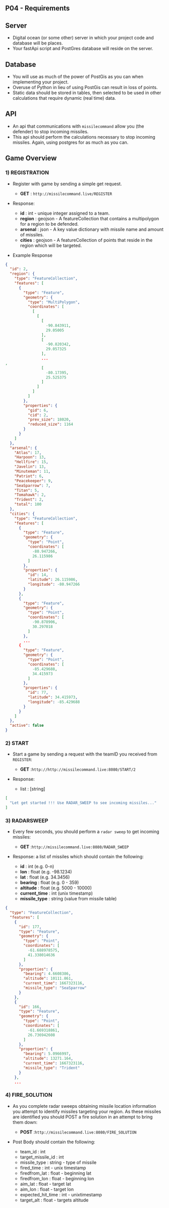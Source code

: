 ## P04 - Requirements

## Server
- Digital ocean (or some other) server in which your project code and database will be places.
- Your fastApi script and PostGres database will reside on the server.

## Database

- You will use as much of the power of PostGis as you can when implementing your project.
- Overuse of Python in lieu of using PostGis can result in loss of points.
- Static data should be stored in tables, then selected to be used in other calculations that require dynamic (real time) data.

## API

- An api that communications with `missilecommand` allow you (the defender) to stop incoming missiles.
- This api should perform the calculations necessary to stop incoming missiles. Again, using postgres for as much as you can.

## Game Overview

### 1) REGISTRATION 

- Register with game by sending a simple get request.
    - **GET** : `http://missilecommand.live/REGISTER`
- Response:
    - **id**      : int - unique integer assigned to a team.
    - **region**  : geojson - A featureCollection  that contains a multipolygon for a region to be defended.
    - **arsenal** : json - A key value dictionary with missile name and amount of missiles.
    - **cities**  : geojson - A featureCollection of points that reside in the region which will be targeted. 

- Example Response
```json 
{
  "id": 2,
  "region": {
    "type": "FeatureCollection",
    "features": [
      {
        "type": "Feature",
        "geometry": {
          "type": "MultiPolygon",
          "coordinates": [
            [
              [
                [
                  -90.843911,
                  29.05005
                ],
                [
                  -90.820342,
                  29.057325
                ],
                ...
,
                [
                  -80.17395,
                  25.525375
                ]
              ]
            ]
          ]
        },
        "properties": {
          "gid": 6,
          "cid": 2,
          "prev_size": 18020,
          "reduced_size": 1164
        }
      }
    ]
  },
  "arsenal": {
    "Atlas": 17,
    "Harpoon": 13,
    "Hellfire": 15,
    "Javelin": 13,
    "Minuteman": 11,
    "Patriot": 6,
    "Peacekeeper": 9,
    "SeaSparrow": 7,
    "Titan": 5,
    "Tomahawk": 2,
    "Trident": 2,
    "total": 100
  },
  "cities": {
    "type": "FeatureCollection",
    "features": [
      {
        "type": "Feature",
        "geometry": {
          "type": "Point",
          "coordinates": [
            -80.947266,
            26.115986
          ]
        },
        "properties": {
          "id": 14,
          "latitude": 26.115986,
          "longitude": -80.947266
        }
      },
      {
        "type": "Feature",
        "geometry": {
          "type": "Point",
          "coordinates": [
            -90.878906,
            30.297018
          ]
        },
        ...
      {
        "type": "Feature",
        "geometry": {
          "type": "Point",
          "coordinates": [
            -85.429688,
            34.415973
          ]
        },
        "properties": {
          "id": 77,
          "latitude": 34.415973,
          "longitude": -85.429688
        }
      }
    ]
  },
  "active": false
}
```

### 2) START

- Start a game by sending a request with the teamID you received from `REGISTER`: 
    - **GET** :`http://http://missilecommand.live:8080/START/2`

- Response:
  - list : [string]
```json
[
  "Let get started !!! Use RADAR_SWEEP to see incoming missiles..."
]
```

### 3) RADARSWEEP

- Every few seconds, you should perform a `radar sweep` to get incoming missiles: 
    - **GET** :`http://missilecommand.live:8080/RADAR_SWEEP`

- Response: a list of missiles which should contain the following:
    - **id**            : int (e.g. 0-n)
    - **lon**           : float (e.g. -98.1234)
    - **lat**           : float (e.g. 34.3456)
    - **bearing**       : float (e.g. 0 - 359)
    - **altitude**      : float (e.g. 5000 - 10000)
    - **current_time**  : int (unix timestamp)
    - **missile_type**  : string (value from missile table)

```json
{
  "type": "FeatureCollection",
  "features": [
    {
      "id": 177,
      "type": "Feature",
      "geometry": {
        "type": "Point",
        "coordinates": [
          -61.688978575,
          41.338014636
        ]
      },
      "properties": {
        "bearing": 4.6608386,
        "altitude": 10111.861,
        "current_time": 1667323116,
        "missile_type": "SeaSparrow"
      }
    },
    {
      "id": 166,
      "type": "Feature",
      "geometry": {
        "type": "Point",
        "coordinates": [
          -61.669318861,
          26.736942608
        ]
      },
      "properties": {
        "bearing": 5.0966997,
        "altitude": 13271.164,
        "current_time": 1667323116,
        "missile_type": "Trident"
      }
    },
    ...
```

### 4) FIRE_SOLUTION

- As you complete radar sweeps obtaining missile location information you attempt to identify missiles targeting your region. As these missiles are identified you should POST a fire solution in an attempt to bring them down: 
    - **POST** :`http://missilecommand.live:8080/FIRE_SOLUTION`

- Post Body should contain the following: 

  - team_id                 : int 
  - target_missile_id       : int
  - missile_type            : string - type of missile
  - fired_time              : int - unix timestamp
  - firedfrom_lat           : float - beginning lat
  - firedfrom_lon           : float - beginning lon
  - aim_lat                 : float - target lat
  - aim_lon                 : float - target lon
  - expected_hit_time       : int - unixtimestamp
  - target_alt              : float - targets altitude

